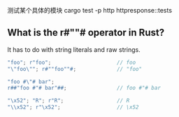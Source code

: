  测试某个具体的模块
 cargo test -p http httpresponse::tests


 ## What is the r#""# operator in Rust?

It has to do with string literals and raw strings.
```rust
"foo"; r"foo";                     // foo
"\"foo\""; r#""foo""#;             // "foo"

"foo #\"# bar";
r##"foo #"# bar"##;                // foo #"# bar

"\x52"; "R"; r"R";                 // R
"\\x52"; r"\x52";                  // \x52
```